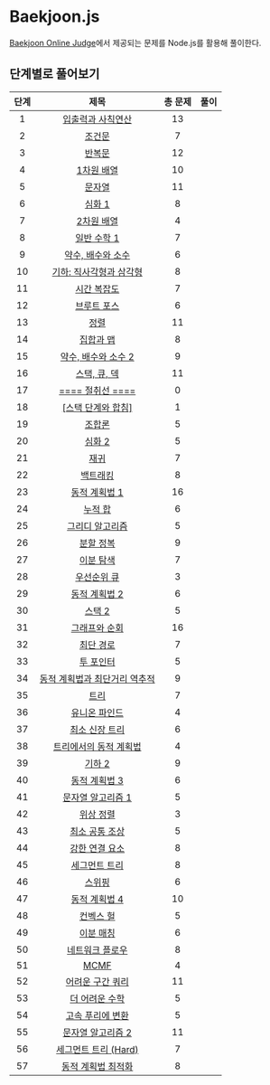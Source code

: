 # Baekjoon.js

[Baekjoon Online Judge](https://www.acmicpc.net)에서 제공되는 문제를 Node.js를 활용해 풀이한다.

## 단계별로 풀어보기

| 단계 |                               제목                               | 총 문제 | 풀이 |
|:----:|:----------------------------------------------------------------:|:-------:|:----:|
|  1   |       [입출력과 사칙연산](https://www.acmicpc.net/step/1)        |   13    |      |
|  2   |             [조건문](https://www.acmicpc.net/step/4)             |    7    |      |
|  3   |             [반복문](https://www.acmicpc.net/step/3)             |   12    |      |
|  4   |           [1차원 배열](https://www.acmicpc.net/step/6)           |   10    |      |
|  5   |             [문자열](https://www.acmicpc.net/step/7)             |   11    |      |
|  6   |            [심화 1](https://www.acmicpc.net/step/52)             |    8    |      |
|  7   |           [2차원 배열](https://www.acmicpc.net/step/2)           |    4    |      |
|  8   |          [일반 수학 1](https://www.acmicpc.net/step/8)           |    7    |      |
|  9   |       [약수, 배수와 소수](https://www.acmicpc.net/step/10)       |    6    |      |
|  10  |    [기하: 직사각형과 삼각형](https://www.acmicpc.net/step/50)    |    8    |      |
|  11  |          [시간 복잡도](https://www.acmicpc.net/step/53)          |    7    |      |
|  12  |          [브루트 포스](https://www.acmicpc.net/step/22)          |    6    |      |
|  13  |              [정렬](https://www.acmicpc.net/step/9)              |   11    |      |
|  14  |           [집합과 맵](https://www.acmicpc.net/step/49)           |    8    |      |
|  15  |      [약수, 배수와 소수 2](https://www.acmicpc.net/step/18)      |    9    |      |
|  16  |         [스택, 큐, 덱](https://www.acmicpc.net/step/11)          |   11    |      |
|  17  |   [\=\=\=\= 절취선 \=\=\=\=](https://www.acmicpc.net/step/57)    |    0    |      |
|  18  |     [\[스택 단계와 합침\]](https://www.acmicpc.net/step/12)      |    1    |      |
|  19  |            [조합론](https://www.acmicpc.net/step/61)             |    5    |      |
|  20  |            [심화 2](https://www.acmicpc.net/step/54)             |    5    |      |
|  21  |             [재귀](https://www.acmicpc.net/step/19)              |    7    |      |
|  22  |           [백트래킹](https://www.acmicpc.net/step/34)            |    8    |      |
|  23  |         [동적 계획법 1](https://www.acmicpc.net/step/16)         |   16    |      |
|  24  |            [누적 합](https://www.acmicpc.net/step/48)            |    6    |      |
|  25  |        [그리디 알고리즘](https://www.acmicpc.net/step/33)        |    5    |      |
|  26  |           [분할 정복](https://www.acmicpc.net/step/20)           |    9    |      |
|  27  |           [이분 탐색](https://www.acmicpc.net/step/29)           |    7    |      |
|  28  |          [우선순위 큐](https://www.acmicpc.net/step/13)          |    3    |      |
|  29  |         [동적 계획법 2](https://www.acmicpc.net/step/17)         |    6    |      |
|  30  |            [스택 2](https://www.acmicpc.net/step/51)             |    5    |      |
|  31  |         [그래프와 순회](https://www.acmicpc.net/step/24)         |   16    |      |
|  32  |           [최단 경로](https://www.acmicpc.net/step/26)           |    7    |      |
|  33  |           [투 포인터](https://www.acmicpc.net/step/59)           |    5    |      |
|  34  | [동적 계획법과 최단거리 역추적](https://www.acmicpc.net/step/41) |    9    |      |
|  35  |             [트리](https://www.acmicpc.net/step/23)              |    7    |      |
|  36  |         [유니온 파인드](https://www.acmicpc.net/step/14)         |    4    |      |
|  37  |        [최소 신장 트리](https://www.acmicpc.net/step/15)         |    6    |      |
|  38  |    [트리에서의 동적 계획법](https://www.acmicpc.net/step/21)     |    4    |      |
|  39  |            [기하 2](https://www.acmicpc.net/step/45)             |    9    |      |
|  40  |         [동적 계획법 3](https://www.acmicpc.net/step/31)         |    6    |      |
|  41  |       [문자열 알고리즘 1](https://www.acmicpc.net/step/27)       |    5    |      |
|  42  |           [위상 정렬](https://www.acmicpc.net/step/25)           |    3    |      |
|  43  |        [최소 공통 조상](https://www.acmicpc.net/step/40)         |    5    |      |
|  44  |        [강한 연결 요소](https://www.acmicpc.net/step/43)         |    8    |      |
|  45  |         [세그먼트 트리](https://www.acmicpc.net/step/35)         |    8    |      |
|  46  |            [스위핑](https://www.acmicpc.net/step/39)             |    6    |      |
|  47  |         [동적 계획법 4](https://www.acmicpc.net/step/47)         |   10    |      |
|  48  |           [컨벡스 헐](https://www.acmicpc.net/step/37)           |    5    |      |
|  49  |           [이분 매칭](https://www.acmicpc.net/step/38)           |    6    |      |
|  50  |        [네트워크 플로우](https://www.acmicpc.net/step/36)        |    8    |      |
|  51  |             [MCMF](https://www.acmicpc.net/step/42)              |    4    |      |
|  52  |       [어려운 구간 쿼리](https://www.acmicpc.net/step/30)        |   11    |      |
|  53  |        [더 어려운 수학](https://www.acmicpc.net/step/44)         |    5    |      |
|  54  |       [고속 푸리에 변환](https://www.acmicpc.net/step/60)        |    5    |      |
|  55  |       [문자열 알고리즘 2](https://www.acmicpc.net/step/28)       |   11    |      |
|  56  |     [세그먼트 트리 (Hard)](https://www.acmicpc.net/step/58)      |    7    |      |
|  57  |      [동적 계획법 최적화](https://www.acmicpc.net/step/32)       |    8    |      |